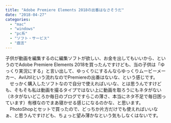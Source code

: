 ```yaml
---
title: "Adobe Premiere Elements 2018の出番はなさそうだ"
date: "2018-04-27"
categories: 
  - "mac"
  - "windows"
  - "pc系"
  - "ソフト・サービス"
  - "戯言"
---
```


子供が動画を編集するのに編集ソフトが欲しい、お金を出してもいいから、というのでAdobe Premiere Elements 2018を買ったんですけども、当の子供は「ゆっくり実況にする」と言い出して、ゆっくりにするんならゆっくりムービーメーカー、AviUtilという流れなのでPremiereの出番はないな、という感じです。 　せっかく購入したソフトなので自分で使えればいいな、とは思うんですけども、そもそも私は動画を撮るタイプではない上に動画を取ろうにもネタがない（ネタがないどころか毎日のブログですらこの薄さ、本当にネタ不足で毎日困っています）有様なのでまあ寝かせる感じになるのかな、と思います。 　PhotoShopとセットで買ったので、どっちか片方だけでも使えればいいなぁ、と思うんですけども、ちょっと望み薄かなという気もしなくはないです。

